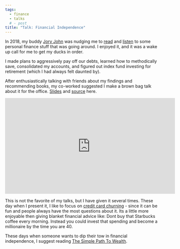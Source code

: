 ```yaml
---
tags:
  - finance
  - talks
  # - post
title: "Talk: Financial Independence"
---
```

In 2018, my buddy [Jory John](http://www.joryjohn.com/) was nudging me to [read](https://www.mrmoneymustache.com/) and [listen](https://choosefi.com/listen) to some personal finance stuff that was going around. I enjoyed it, and it was a wake up call for me to get my ducks in order.

I made plans to aggressively pay off our debts, learned how to methodically save, consolidated my accounts, and figured out index fund investing for retirement (which I had always felt daunted by).

After enthusiastically talking with friends about my findings and recommending books, my co-worked suggested I make a brown bag talk about it for the office. [Slides](https://jonocodes.github.io/whyfi/static/index.html#/) and [source](https://github.com/jonocodes/whyfi?tab=readme-ov-file) here.

<div class="youtube-video">
  <iframe width="560" height="315" src="https://www.youtube.com/embed/lmRLp9vvwJg?si=7xZrLhpa80N4YvwK" title="YouTube video player" frameborder="0" allow="accelerometer; autoplay; clipboard-write; encrypted-media; gyroscope; picture-in-picture; web-share" referrerpolicy="strict-origin-when-cross-origin" allowfullscreen></iframe>
</div>

This is not the favorite of my talks, but I have given it several times. These day when I present it, I like to focus on [credit card churning](https://www.reddit.com/r/churning/) - since it can be fun and people always have the most questions about it. Its a little more enjoyable then giving blanket financial advice like: Dont buy that Starbucks coffee every morning. Instead you could invest that spending and become a millionaire by the time you are 40.

These days when someone wants to dip their tow in financial independence, I suggest reading [The Simple Path To Wealth](https://www.goodreads.com/book/show/30646587-the-simple-path-to-wealth).
